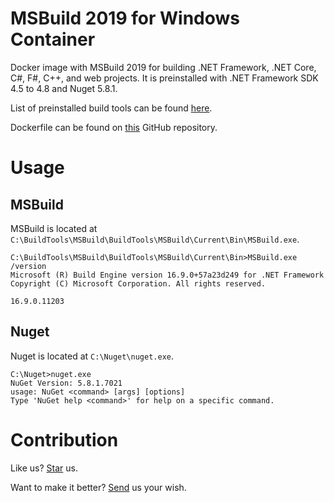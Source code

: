 # MSBuild 2019 for Windows Container

Docker image with MSBuild 2019 for building .NET Framework, .NET Core, C#, F#, C++, and web projects. It is preinstalled with .NET Framework SDK 4.5 to 4.8 and Nuget 5.8.1.

List of preinstalled build tools can be found [here](https://docs.microsoft.com/en-us/visualstudio/install/workload-component-id-vs-build-tools).

Dockerfile can be found on [this](https://github.com/dedo1911/docker-msbuild/tree/master) GitHub repository.

# Usage

## MSBuild

MSBuild is located at `C:\BuildTools\MSBuild\BuildTools\MSBuild\Current\Bin\MSBuild.exe`.

```
C:\BuildTools\MSBuild\BuildTools\MSBuild\Current\Bin>MSBuild.exe /version
Microsoft (R) Build Engine version 16.9.0+57a23d249 for .NET Framework
Copyright (C) Microsoft Corporation. All rights reserved.

16.9.0.11203
```

## Nuget

Nuget is located at `C:\Nuget\nuget.exe`.

```
C:\Nuget>nuget.exe
NuGet Version: 5.8.1.7021
usage: NuGet <command> [args] [options]
Type 'NuGet help <command>' for help on a specific command.
```

# Contribution

Like us? [Star](https://github.com/dedo1911/docker-msbuild/stargazers/) us.

Want to make it better? [Send](https://github.com/dedo1911/docker-msbuild/issues/) us your wish.
